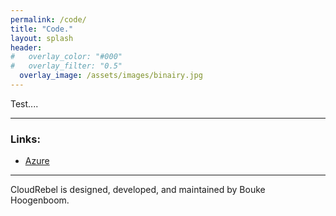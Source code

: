 ```yaml
---
permalink: /code/
title: "Code."
layout: splash
header:
#   overlay_color: "#000"
#   overlay_filter: "0.5"
  overlay_image: /assets/images/binairy.jpg
---
```


Test....

---
### Links:

- [Azure](https://azure.com/)

---

CloudRebel is designed, developed, and maintained by Bouke Hoogenboom.